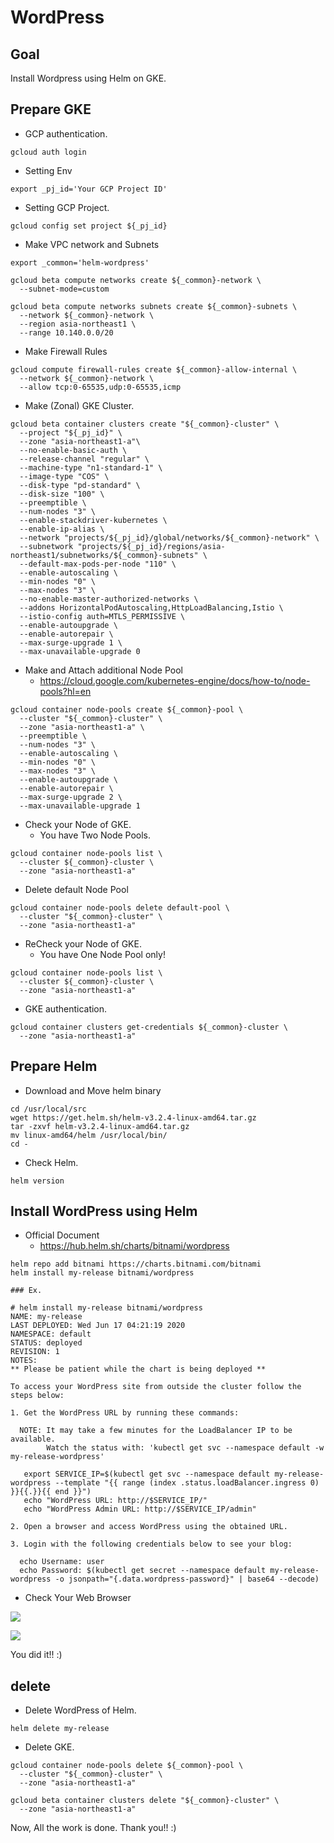 # WordPress

## Goal

Install Wordpress using Helm on GKE.

## Prepare GKE

+ GCP authentication.

```
gcloud auth login
```

+ Setting Env

```
export _pj_id='Your GCP Project ID'
```

+ Setting GCP Project.

```
gcloud config set project ${_pj_id}
```

+ Make VPC network and Subnets

```
export _common='helm-wordpress'
```
```
gcloud beta compute networks create ${_common}-network \
  --subnet-mode=custom
```
```
gcloud beta compute networks subnets create ${_common}-subnets \
  --network ${_common}-network \
  --region asia-northeast1 \
  --range 10.140.0.0/20
```

+ Make Firewall Rules

```
gcloud compute firewall-rules create ${_common}-allow-internal \
  --network ${_common}-network \
  --allow tcp:0-65535,udp:0-65535,icmp
```

+ Make (Zonal) GKE Cluster.

```
gcloud beta container clusters create "${_common}-cluster" \
  --project "${_pj_id}" \
  --zone "asia-northeast1-a"\
  --no-enable-basic-auth \
  --release-channel "regular" \
  --machine-type "n1-standard-1" \
  --image-type "COS" \
  --disk-type "pd-standard" \
  --disk-size "100" \
  --preemptible \
  --num-nodes "3" \
  --enable-stackdriver-kubernetes \
  --enable-ip-alias \
  --network "projects/${_pj_id}/global/networks/${_common}-network" \
  --subnetwork "projects/${_pj_id}/regions/asia-northeast1/subnetworks/${_common}-subnets" \
  --default-max-pods-per-node "110" \
  --enable-autoscaling \
  --min-nodes "0" \
  --max-nodes "3" \
  --no-enable-master-authorized-networks \
  --addons HorizontalPodAutoscaling,HttpLoadBalancing,Istio \
  --istio-config auth=MTLS_PERMISSIVE \
  --enable-autoupgrade \
  --enable-autorepair \
  --max-surge-upgrade 1 \
  --max-unavailable-upgrade 0
```

+ Make and Attach additional Node Pool
  + https://cloud.google.com/kubernetes-engine/docs/how-to/node-pools?hl=en

```
gcloud container node-pools create ${_common}-pool \
  --cluster "${_common}-cluster" \
  --zone "asia-northeast1-a" \
  --preemptible \
  --num-nodes "3" \
  --enable-autoscaling \
  --min-nodes "0" \
  --max-nodes "3" \
  --enable-autoupgrade \
  --enable-autorepair \
  --max-surge-upgrade 2 \
  --max-unavailable-upgrade 1
```

+ Check your Node of GKE.
  + You have Two Node Pools.

```
gcloud container node-pools list \
  --cluster ${_common}-cluster \
  --zone "asia-northeast1-a"
```

+ Delete default Node Pool

```
gcloud container node-pools delete default-pool \
  --cluster "${_common}-cluster" \
  --zone "asia-northeast1-a"
```

+ ReCheck your Node of GKE.
  + You have One Node Pool only!

```
gcloud container node-pools list \
  --cluster ${_common}-cluster \
  --zone "asia-northeast1-a"
```

+ GKE authentication.

```
gcloud container clusters get-credentials ${_common}-cluster \
  --zone "asia-northeast1-a"
```

## Prepare Helm

+ Download and Move helm binary

```
cd /usr/local/src
wget https://get.helm.sh/helm-v3.2.4-linux-amd64.tar.gz
tar -zxvf helm-v3.2.4-linux-amd64.tar.gz
mv linux-amd64/helm /usr/local/bin/
cd -
```

+ Check Helm.

```
helm version
```

## Install WordPress using Helm

+ Official Document
  + https://hub.helm.sh/charts/bitnami/wordpress

```
helm repo add bitnami https://charts.bitnami.com/bitnami
helm install my-release bitnami/wordpress
```
```
### Ex.

# helm install my-release bitnami/wordpress
NAME: my-release
LAST DEPLOYED: Wed Jun 17 04:21:19 2020
NAMESPACE: default
STATUS: deployed
REVISION: 1
NOTES:
** Please be patient while the chart is being deployed **

To access your WordPress site from outside the cluster follow the steps below:

1. Get the WordPress URL by running these commands:

  NOTE: It may take a few minutes for the LoadBalancer IP to be available.
        Watch the status with: 'kubectl get svc --namespace default -w my-release-wordpress'

   export SERVICE_IP=$(kubectl get svc --namespace default my-release-wordpress --template "{{ range (index .status.loadBalancer.ingress 0) }}{{.}}{{ end }}")
   echo "WordPress URL: http://$SERVICE_IP/"
   echo "WordPress Admin URL: http://$SERVICE_IP/admin"

2. Open a browser and access WordPress using the obtained URL.

3. Login with the following credentials below to see your blog:

  echo Username: user
  echo Password: $(kubectl get secret --namespace default my-release-wordpress -o jsonpath="{.data.wordpress-password}" | base64 --decode)
```
 
+ Check Your Web Browser

![](./img/helm-wp-default-01.png)

![](./img/helm-wp-default-02.png)

You did it!! :)

## delete

+ Delete  WordPress of Helm.

```
helm delete my-release
```

+ Delete GKE.

```
gcloud container node-pools delete ${_common}-pool \
  --cluster "${_common}-cluster" \
  --zone "asia-northeast1-a"
```
```
gcloud beta container clusters delete "${_common}-cluster" \
  --zone "asia-northeast1-a"
```

Now, All the work is done.
Thank you!! :)
 
